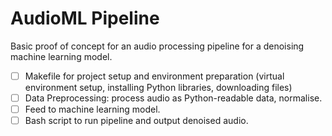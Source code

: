 # AudioML Pipeline

Basic proof of concept for an audio processing pipeline for a denoising machine learning model.

- [ ] Makefile for project setup and environment preparation (virtual environment setup, installing Python libraries, downloading files)
- [ ] Data Preprocessing: process audio as Python-readable data, normalise.
- [ ] Feed to machine learning model.
- [ ] Bash script to run pipeline and output denoised audio.
